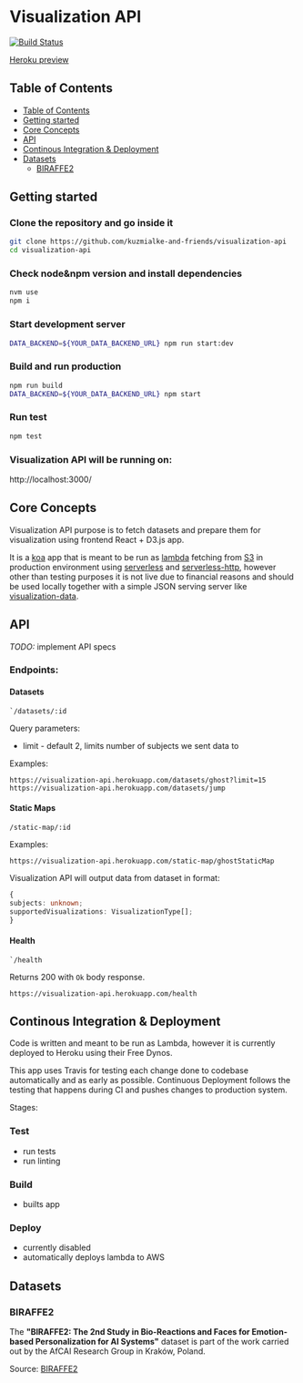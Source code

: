# Visualization API

[![Build Status](https://travis-ci.org/kuzmialke-and-friends/visualization-api.svg?branch=main)](https://travis-ci.org/kuzmialke-and-friends/visualization-api)

[Heroku preview](https://visualization-api.herokuapp.com)

## Table of Contents

- [Table of Contents](#table-of-contents)
- [Getting started](#getting-started)
- [Core Concepts](#core-concepts)
- [API](#api)
- [Continous Integration & Deployment](#continous-integration-&-deployment)
- [Datasets](#datasets)
  - [BIRAFFE2](#biraffe2)

## Getting started

### Clone the repository and go inside it

```bash
git clone https://github.com/kuzmialke-and-friends/visualization-api
cd visualization-api
```

### Check node&npm version and install dependencies

```bash
nvm use
npm i
```

### Start development server

```bash
DATA_BACKEND=${YOUR_DATA_BACKEND_URL} npm run start:dev
```

### Build and run production

```bash
npm run build
DATA_BACKEND=${YOUR_DATA_BACKEND_URL} npm start
```

### Run test

```bash
npm test
```

### Visualization API will be running on:

http://localhost:3000/

## Core Concepts

Visualization API purpose is to fetch datasets and prepare them for visualization using frontend
React + D3.js app.

It is a [koa](https://koajs.com/) app that is meant to be run as
[lambda](https://aws.amazon.com/lambda/) fetching from [S3](https://aws.amazon.com/s3/) in
production environment using [serverless](https://www.serverless.com/) and
[serverless-http](https://github.com/dougmoscrop/serverless-http), however other than testing
purposes it is not live due to financial reasons and should be used locally together with a simple
JSON serving server like
[visualization-data](https://github.com/kuzmialke-and-friends/visualization-data).

## API

_TODO:_ implement API specs

### Endpoints:

#### Datasets

```
`/datasets/:id
```

Query parameters:

- limit - default 2, limits number of subjects we sent data to

Examples:

```
https://visualization-api.herokuapp.com/datasets/ghost?limit=15
https://visualization-api.herokuapp.com/datasets/jump
```

#### Static Maps

```
/static-map/:id
```

Examples:

```
https://visualization-api.herokuapp.com/static-map/ghostStaticMap
```

Visualization API will output data from dataset in format:

```ts
{
subjects: unknown;
supportedVisualizations: VisualizationType[];
}
```

#### Health

```
`/health
```

Returns 200 with `Ok` body response.

```
https://visualization-api.herokuapp.com/health
```

## Continous Integration & Deployment

Code is written and meant to be run as Lambda, however it is currently deployed to Heroku using
their Free Dynos.

This app uses Travis for testing each change done to codebase automatically and as early as
possible. Continuous Deployment follows the testing that happens during CI and pushes changes to
production system.

Stages:

### Test

- run tests
- run linting

### Build

- builts app

### Deploy

- currently disabled
- automatically deploys lambda to AWS

## Datasets

### BIRAFFE2

The **"BIRAFFE2: The 2nd Study in Bio-Reactions and Faces for Emotion-based Personalization for AI
Systems"** dataset is part of the work carried out by the AfCAI Research Group in Kraków, Poland.

Source: [BIRAFFE2](https://zenodo.org/record/3865860#.XvjpwecwhPY)
